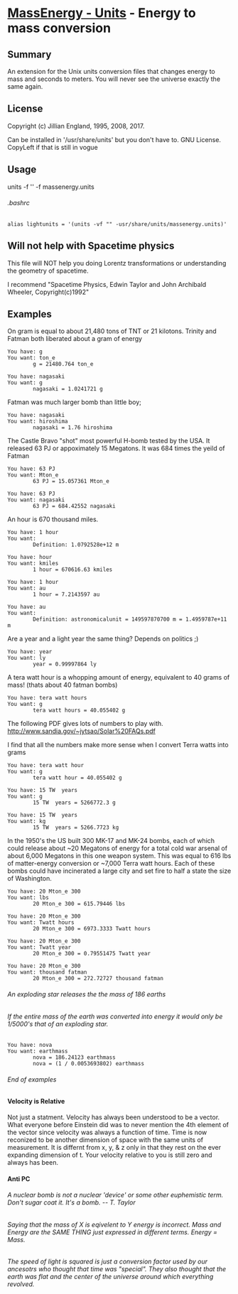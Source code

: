 [MassEnergy - Units](http://www.hyperfaceted.com/) - Energy to mass conversion
==============================================================================
Summary
-------

An extension for the Unix units conversion files that changes 
energy to mass and seconds to meters.  You will never see the universe exactly the same again.

License
-------
Copyright (c) Jillian England, 1995, 2008, 2017. 

Can be installed in '/usr/share/units' but you don't have to.
GNU License. CopyLeft if that is still in vogue 

Usage
-----
units -f '' -f massenergy.units

###### .bashrc
```
alias lightunits = '(units -vf "" -usr/share/units/massenergy.units)'
```

Will not help with Spacetime physics
------------------------------------

This file will NOT help you doing Lorentz transformations or understanding
the geometry of spacetime.  

I recommend "Spacetime Physics, Edwin Taylor and John Archibald Wheeler, Copyright(c)1992"

Examples
--------
 On gram is equal to about 21,480 tons of TNT or 21 kilotons.
 Trinity and Fatman both liberated about a gram of energy
```
You have: g
You want: ton_e
        g = 21480.764 ton_e

You have: nagasaki
You want: g
        nagasaki = 1.0241721 g
```
 Fatman was much larger bomb than little boy;
```
You have: nagasaki
You want: hiroshima
        nagasaki = 1.76 hiroshima
```
 The Castle Bravo "shot" most powerful H-bomb tested by the USA. It released 63 PJ or appoximately 15 Megatons.
 It was 684 times the yeild of Fatman
```
You have: 63 PJ
You want: Mton_e
        63 PJ = 15.057361 Mton_e

You have: 63 PJ
You want: nagasaki
        63 PJ = 684.42552 nagasaki
```
 An hour is 670 thousand miles. 
```
You have: 1 hour
You want:
        Definition: 1.0792528e+12 m

You have: hour
You want: kmiles
        1 hour = 670616.63 kmiles

You have: 1 hour
You want: au
        1 hour = 7.2143597 au

You have: au
You want:
        Definition: astronomicalunit = 149597870700 m = 1.4959787e+11 m
```
 Are a year and a light year the same thing?  Depends on politics ;)
```
You have: year
You want: ly
        year = 0.99997864 ly
```
 A tera watt hour is a whopping amount of energy, equivalent to 40 grams of mass! (thats about 40 fatman bombs)
```
You have: tera watt hours
You want: g
        tera watt hours = 40.055402 g
```
 The following PDF gives lots of numbers to play with.
  http://www.sandia.gov/~jytsao/Solar%20FAQs.pdf

 I find that all the numbers make more sense when I convert Terra watts into grams
 
```
You have: tera watt hour
You want: g
        tera watt hour = 40.055402 g

You have: 15 TW  years
You want: g
        15 TW  years = 5266772.3 g

You have: 15 TW  years
You want: kg
        15 TW  years = 5266.7723 kg
```
 In the 1950's the US built 300 MK-17 and MK-24 bombs, each of which could release 
 about ~20 Megatons of energy for a total cold war arsenal of about 6,000 Megatons 
 in this one weapon system. This was equal to 616 lbs of matter-energy conversion or ~7,000 
 Terra watt hours. Each of these bombs could have incinerated a large city and set fire
 to half a state the size of Washington.
```
You have: 20 Mton_e 300
You want: lbs
        20 Mton_e 300 = 615.79446 lbs
    
You have: 20 Mton_e 300
You want: Twatt hours
        20 Mton_e 300 = 6973.3333 Twatt hours

You have: 20 Mton_e 300
You want: Twatt year
        20 Mton_e 300 = 0.79551475 Twatt year
        
You have: 20 Mton_e 300
You want: thousand fatman
        20 Mton_e 300 = 272.72727 thousand fatman
```
###### An exploding star releases the the mass of 186 earths
###### If the entire mass of the earth was converted into energy it would only be 1/5000's that of an exploding star.
```
You have: nova
You want: earthmass
        nova = 186.24123 earthmass
        nova = (1 / 0.0053693802) earthmass        
```

###### End of examples
#### Velocity is Relative
Not just a statment.  Velocity has always been understood to be a vector. What everyone before Einstein did was to never mention the 4th element of the vector since velocity was always a function of time.  Time is now reconized to be another dimension of space with the same units of measurement.  It is differnt from x, y, & z only in that they rest on the ever expanding dimension of t.  Your velocity relative to you is still zero and always has been.

#### Anti PC
###### A nuclear bomb is not a nuclear 'device' or some other euphemistic term.  Don't sugar coat it. It's a bomb. -- T. Taylor
###### Saying that the mass of X is eqivelent to Y energy is incorrect. Mass and Energy are the SAME THING just expressed in different terms. Energy = Mass.
###### The speed of light is squared is just a conversion factor used by our ancesotrs who thought that time was "special".  They also thought that the earth was flat and the center of the universe around which everything revolved.
